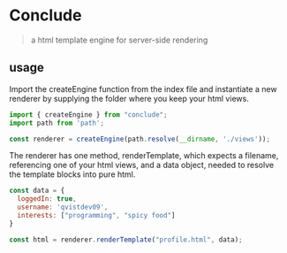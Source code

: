 # Conclude

> a html template engine for server-side rendering

## usage

Import the createEngine function from the index file and instantiate a new renderer by supplying the folder where you keep your html views.

```javascript
import { createEngine } from "conclude";
import path from 'path';

const renderer = createEngine(path.resolve(__dirname, './views'));
```

The renderer has one method, renderTemplate, which expects a filename, referencing one of your html views, and a data object, needed to resolve the template blocks into pure html.

```javascript
const data = {
  loggedIn: true,
  username: 'qvistdev09',
  interests: ["programming", "spicy food"]
}

const html = renderer.renderTemplate("profile.html", data);
```
